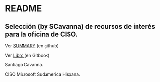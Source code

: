 # README

## Selección (by SCavanna) de recursos de interés para la oficina de CISO.

Ver [SUMMARY](SUMMARY.md) (en github)

Ver [Libro ](https://ar-scavanna.gitbook.io/)(en Gitbook)



Santiago Cavanna.

CISO Microsoft Sudamerica Hispana.
